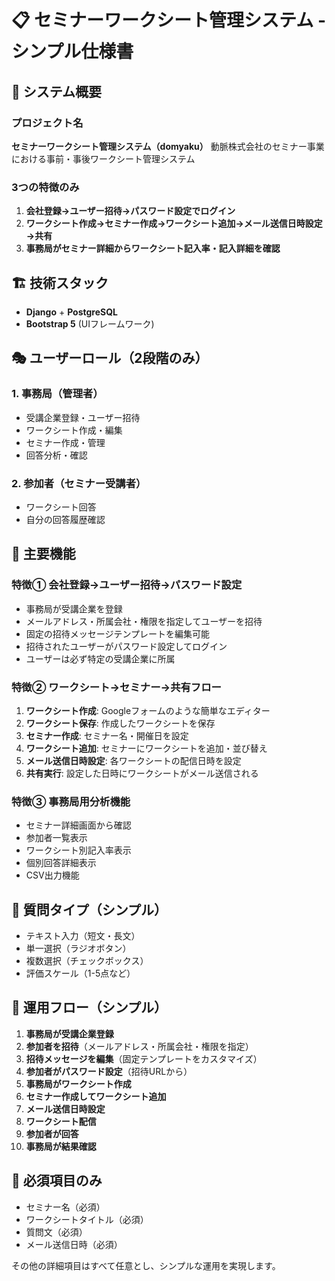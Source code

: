 # 📋 セミナーワークシート管理システム - シンプル仕様書

## 🎯 システム概要

### プロジェクト名
**セミナーワークシート管理システム（domyaku）**
動脈株式会社のセミナー事業における事前・事後ワークシート管理システム

### 3つの特徴のみ
1. **会社登録→ユーザー招待→パスワード設定でログイン**
2. **ワークシート作成→セミナー作成→ワークシート追加→メール送信日時設定→共有**
3. **事務局がセミナー詳細からワークシート記入率・記入詳細を確認**

## 🏗️ 技術スタック
- **Django** + **PostgreSQL**
- **Bootstrap 5** (UIフレームワーク)

## 🎭 ユーザーロール（2段階のみ）
### 1. 事務局（管理者）
- 受講企業登録・ユーザー招待
- ワークシート作成・編集
- セミナー作成・管理
- 回答分析・確認

### 2. 参加者（セミナー受講者）
- ワークシート回答
- 自分の回答履歴確認

## 🚀 主要機能

### 特徴① 会社登録→ユーザー招待→パスワード設定
- 事務局が受講企業を登録
- メールアドレス・所属会社・権限を指定してユーザーを招待
- 固定の招待メッセージテンプレートを編集可能
- 招待されたユーザーがパスワード設定してログイン
- ユーザーは必ず特定の受講企業に所属

### 特徴② ワークシート→セミナー→共有フロー
1. **ワークシート作成**: Googleフォームのような簡単なエディター
2. **ワークシート保存**: 作成したワークシートを保存
3. **セミナー作成**: セミナー名・開催日を設定
4. **ワークシート追加**: セミナーにワークシートを追加・並び替え
5. **メール送信日時設定**: 各ワークシートの配信日時を設定
6. **共有実行**: 設定した日時にワークシートがメール送信される

### 特徴③ 事務局用分析機能
- セミナー詳細画面から確認
- 参加者一覧表示
- ワークシート別記入率表示
- 個別回答詳細表示
- CSV出力機能

## 📝 質問タイプ（シンプル）
- テキスト入力（短文・長文）
- 単一選択（ラジオボタン）
- 複数選択（チェックボックス）
- 評価スケール（1-5点など）

## 🎯 運用フロー（シンプル）
1. **事務局が受講企業登録**
2. **参加者を招待**（メールアドレス・所属会社・権限を指定）
3. **招待メッセージを編集**（固定テンプレートをカスタマイズ）
4. **参加者がパスワード設定**（招待URLから）
5. **事務局がワークシート作成**
6. **セミナー作成してワークシート追加**
7. **メール送信日時設定**
8. **ワークシート配信**
9. **参加者が回答**
10. **事務局が結果確認**

## 🔧 必須項目のみ
- セミナー名（必須）
- ワークシートタイトル（必須）
- 質問文（必須）
- メール送信日時（必須）

その他の詳細項目はすべて任意とし、シンプルな運用を実現します。
